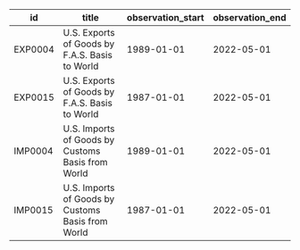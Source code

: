 | id      | title                                             | observation_start   | observation_end   |
|---------|---------------------------------------------------|---------------------|-------------------|
| EXP0004 | U.S. Exports of Goods by F.A.S. Basis to World    | 1989-01-01          | 2022-05-01        |
| EXP0015 | U.S. Exports of Goods by F.A.S. Basis to World    | 1987-01-01          | 2022-05-01        |
| IMP0004 | U.S. Imports of Goods by Customs Basis from World | 1989-01-01          | 2022-05-01        |
| IMP0015 | U.S. Imports of Goods by Customs Basis from World | 1987-01-01          | 2022-05-01        |